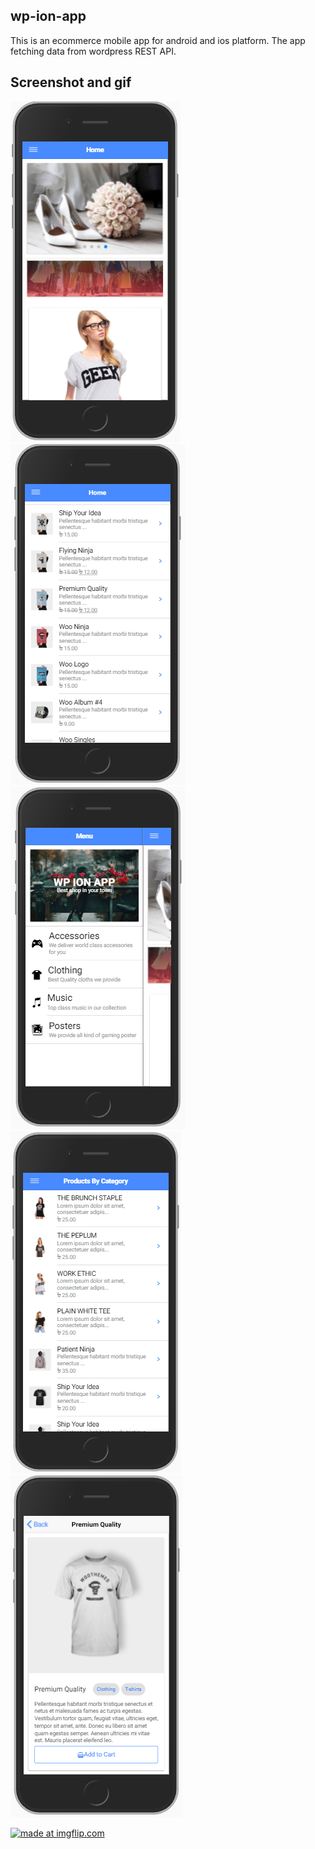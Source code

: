 ## wp-ion-app

This is an ecommerce mobile app for android and ios platform. The app fetching data from wordpress REST API.

## Screenshot and gif

![ScreenShot](/screenshot/screenshot1.PNG)
![ScreenShot](/screenshot/screenshot2.PNG)
![ScreenShot](/screenshot/screenshot3.PNG)
![ScreenShot](/screenshot/screenshot4.PNG)
![ScreenShot](/screenshot/screenshot5.PNG)

<a href="https://imgflip.com/gif/2ljrek"><img src="https://i.imgflip.com/2ljrek.gif" title="made at imgflip.com"/></a>